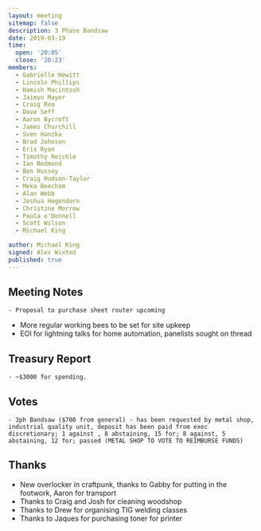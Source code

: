 ```yaml
---
layout: meeting
sitemap: false
description: 3 Phase Bandsaw
date: 2019-03-19
time:
  open: '20:05'
  close: '20:23'
members:
  - Gabrielle Hewitt
  - Lincoln Phillips
  - Hamish Macintosh
  - Jaimyn Mayer
  - Craig Rea
  - Dave Seff
  - Aaron Bycroft
  - James Churchill
  - Sven Hanzka
  - Brad Johnson
  - Eris Ryan
  - Timothy Reichle
  - Ian Redmond
  - Ben Hussey
  - Craig Hudson-Taylor
  - Meka Beecham
  - Alan Webb
  - Joshua Hogendorn
  - Christine Morrow
  - Paula o'Donnell
  - Scott Wilson
  - Michael King

author: Michael King
signed: Alex Wixted
published: true
---
```


## Meeting Notes
	- Proposal to purchase sheet router upcoming
  - More regular working bees to be set for site upkeep
  - EOI for lightning talks for home automation, panelists sought on thread
  
## Treasury Report
 	- ~$3000 for spending.

## Votes
	- 3ph Bandsaw ($700 from general) - has been requested by metal shop, industrial quality unit, deposit has been paid from exec discretionary; 1 against , 8 abstaining, 15 for; 8 against, 5 abstaining, 12 for; passed (METAL SHOP TO VOTE TO REIMBURSE FUNDS)

## Thanks
  - New overlocker in craftpunk, thanks to Gabby for putting in the footwork, Aaron for transport
  - Thanks to Craig and Josh for cleaning woodshop
  - Thanks to Drew for organising TIG welding classes
  - Thanks to Jaques for purchasing toner for printer
